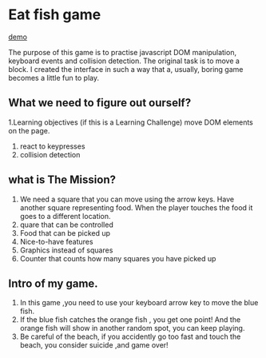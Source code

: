 # Eat fish game
[demo](https://jasmine8711.github.io/Moving-block/)

The purpose of this game is to practise javascript DOM manipulation, keyboard events and collision detection. The original task is to move a block. I created the interface in such a way that a, usually, boring game becomes a little fun to play.

## What we need to figure out ourself?
1.Learning objectives (if this is a Learning Challenge)
move DOM elements on the page.
1. react to keypresses
1. collision detection

## what is The Mission?
1. We need a square that you can move using the arrow keys. Have another square representing food. When the player touches the food it goes to a different location.
1. quare that can be controlled
1. Food that can be picked up
1. Nice-to-have features
1. Graphics instead of squares
1. Counter that counts how many squares you have picked up

## Intro of my game.
1. In this game ,you need to use your keyboard arrow key to move the blue fish.
1. If the blue fish catches the orange fish , you get one point! And the orange fish will show in another random spot, you can keep playing.
1. Be careful of the beach, if you accidently go too fast and touch the beach, you consider suicide ,and game over!
